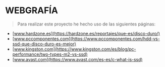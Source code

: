 # WEBGRAFÍA

> Para realizar este proyecto he hecho uso de las siguientes páginas:
  * [www.hardzone.es](https://hardzone.es/reportajes/que-es/disco-duro/)
  * [www.pccomponentes.com](https://www.pccomponentes.com/hdd-vs-ssd-que-disco-duro-es-mejor)
  * [www.kingston.com](https://www.kingston.com/es/blog/pc-performance/two-types-m2-vs-ssd)
  * [www.avast.com](https://www.avast.com/es-es/c-what-is-ssd)
